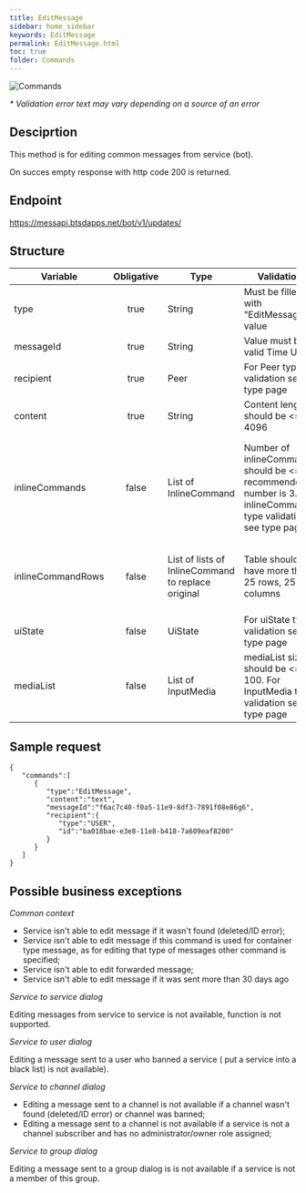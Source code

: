 ```yaml
---
title: EditMessage
sidebar: home_sidebar
keywords: EditMessage
permalink: EditMessage.html
toc: true
folder: Commands
---
```


![Commands](images/EditMessage.png "BotCommandEditMessage")
<p>
<i>* Validation error text may vary depending on a source of an error</i>
</p>

## Desciprtion

<p> This method is for editing common messages from service (bot). 
</p>
<p> On succes empty response with http code 200 is returned.
</p>

## Endpoint

https://messapi.btsdapps.net/bot/v1/updates/

## Structure
 
| Variable  | Obligative  | Type| Validation| Description
|---|:---:|---|---|---|
| type | true | String | Must be filled with "EditMessage" value |Type of request "EditMessage" |
| messageId | true |  String |Value must be a valid Time UUID  | Backend ID of a message to edit  |
| recipient  | true |  Peer | For Peer type validation see type page| Peer message to edit was sent to |
| content| true |  String |Content length should be <= 4096  | Text of a message to replace original  |
| inlineCommands  | false | List of InlineCommand  | Number of inlineCommands should be <= 8, recommended number is 3. For inlineCommand type validation see type page | List of InlineCommands   (list of buttons that will be displayed on Messenger UI inside the message). Currently this is deprecated, use inlineCommandRows
| inlineCommandRows  | false |List of lists of InlineCommand to replace original  | Table should not have more than 25 rows, 25 columns|List containing lists of InlineCommands (Table of buttons that will be displayed on Messenger UI inside the message)|
| uiState  | false | UiState |For uiState type validation see type page |Bot Ui State buttons with ReplyKeyboard and QuickButtons  |
| mediaList  | false | List of InputMedia  |mediaList size should be <= 100. For InputMedia type validation see type page  |List of InputMedia. Media content to replace original |

## Sample request

```
{  
   "commands":[  
      {  
         "type":"EditMessage",
         "content":"text",
         "messageId":"f6ac7c40-f0a5-11e9-8df3-7891f08e86g6",
         "recipient":{  
            "type":"USER",
            "id":"ba018bae-e3e8-11e8-b418-7a609eaf8200"
         }
      }
   ]
}
```

## Possible business exceptions


<i>Common context </i>
<p>
<ul>
    <li>Service isn't able to edit message if it wasn't found (deleted/ID error);</li>
    <li>Service isn't able to edit message if this command is used for container type message, as for editing that type of messages  other command is specified;</li>
    <li>Service isn't able to edit forwarded message;</li>
    <li> Service isn't able to edit message if it was sent more than 30 days ago  </li>
</ul>
</p>
<i>Service to service dialog
</i>
<p>Editing messages from service to service is not available, function is not supported.
</p>
<i>Service to user dialog
</i>
<p>
Editing a message sent to a user who banned a service ( put a service into a black list) is not available).
</p>
<i>Service to channel dialog
</i>
<p>
<ul>
  <li> Editing a message sent to a channel is not available if a channel wasn't found (deleted/ID error) or channel was banned;
  </li>
  <li>Editing a message sent to a channel is not available if a service is not a channel subscriber and has no administrator/owner role assigned;
  </li>
</ul>
</p>
<i>Service to group dialog
</i>
<p>
Editing a message sent to a group dialog is is not available if a service is not a member of this group.
</p>

